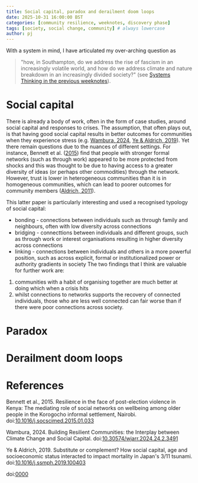 ```yaml
---
title: Social capital, paradox and derailment doom loops
date: 2025-10-31 16:00:00 BST
categories: [community resilience, weeknotes, discovery phase]
tags: [society, social change, community] # always lowercase
author: pj
---
```


With a system in mind, I have articulated my over-arching question as 
> "how, in Southampton, do we address the rise of fascism in an increasingly volatile world, and how do we address climate and nature breakdown in an increasingly divided society?"
(see [Systems Thinking in the previous weeknotes](../A-return-to-weeknotes/#systems-thinking)).

# Social capital

There is already a body of work, often in the form of case studies, around social capital and responses to crises. The assumption, that often plays out, is that having good social capital results in better outcomes for communities when they experience stress (e.g. [Wambura, 2024](#Wambura2024), [Ye & Aldrich, 2019](#YeA2019)). Yet there remain questions due to the nuances of different settings. For instance, Bennett et al. ([2015](#BennettCEF2015)) find that people with stronger formal networks (such as through work) appeared to be more protected from shocks and this was thought to be due to having access to a greater diversity of ideas (or perhaps other commodities) through the network. However, trust is lower in heterogeneous communities than it is in homogeneous communities, which can lead to poorer outcomes for community members ([Aldrich, 2011](#Aldrich2011)). 

This latter paper is particularly interesting and used a recognised typology of social capital:
+ bonding - connections between individuals such as through family and neighbours, often with low diversity across connections
+ bridging - connecttions between individuals and different groups, such as through work or interest organisations resulting in higher diversity across connections
+ linking - connections between individuals and others in a more powerful position, such as across explicit, formal or institutionalized power or authority gradients in society
The two findings that I think are valuable for further work are:
1. communities with a habit of organising together are much better at doing which when a crisis hits
2. whilst connections to networks supports the recovery of connected individuals, those who are less well connected can fair worse than if there were poor connections across society.

# Paradox


# Derailment doom loops


# References

<a name="BennettCEF2015"></a>Bennett et al., 2015. Resilience in the face of post-election violence in Kenya: The mediating role of social networks on wellbeing among older people in the Korogocho informal settlement, Nairobi. doi:[10.1016/j.socscimed.2015.01.033](https://doi.org/10.1016/j.socscimed.2015.01.033)

<a name="Wambura2024"></a>Wambura, 2024. Building Resilient Communities: the Interplay between Climate Change and Social Capital. doi:[10.30574/wjarr.2024.24.2.3491](https://doi.org/10.30574/wjarr.2024.24.2.3491)

<a name="YeA2019"></a>Ye & Aldrich, 2019. Substitute or complement? How social capital, age and socioeconomic status interacted to impact mortality in Japan's 3/11 tsunami. doi:[10.1016/j.ssmph.2019.100403](https://doi.org/10.1016/j.ssmph.2019.100403)

<a name="0000"></a>
doi:[0000](https://doi.org/0000)

